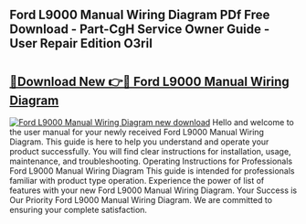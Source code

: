## Ford L9000 Manual Wiring Diagram PDf Free Download - Part-CgH Service Owner Guide - User Repair Edition O3riI

# <h2><a href="http://bc83027.oget.top/?id=Ford+L9000+Manual+Wiring+Diagram">🔗Download New 👉🔴 Ford L9000 Manual Wiring Diagram</a></h2>

[![Ford L9000 Manual Wiring Diagram new download](https://i.imgur.com/5g1atiW.png)](http://bc83027.oget.top/?id=Ford+L9000+Manual+Wiring+Diagram)
Hello and welcome to the user manual for your newly received Ford L9000 Manual Wiring Diagram. This guide is here to help you understand and operate your product successfully. You will find clear instructions for installation, usage, maintenance, and troubleshooting. Operating Instructions for Professionals Ford L9000 Manual Wiring Diagram This guide is intended for professionals familiar with product type operation. Experience the power of list of features with your new Ford L9000 Manual Wiring Diagram. Your Success is Our Priority Ford L9000 Manual Wiring Diagram. We are committed to ensuring your complete satisfaction.
